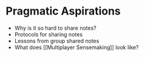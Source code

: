# Pragmatic Aspirations

- Why is it so hard to share notes?
- Protocols for sharing notes
- Lessons from group shared notes
- What does [[Multiplayer Sensemaking]] look like?
